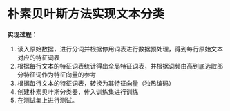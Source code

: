 # 朴素贝叶斯方法实现文本分类
**实现过程：**
1. 读入原始数据，进行分词并根据停用词表进行数据预处理，得到每行原始文本对应的特征词表
2. 根据每行文本的特征词表统计得出全局特征词表，并根据词频由高到底选取部分特征词作为特征向量的参考
3. 根据每行文本的特征词表，转换为其特征向量（独热编码）
4. 创建朴素贝叶斯分类器，传入训练集进行训练
5. 在测试集上进行测试。
